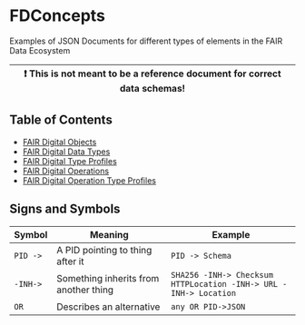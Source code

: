 # FDConcepts
Examples of JSON Documents for different types of elements in the FAIR Data Ecosystem

| :exclamation:  This is not meant to be a reference document for correct data schemas!   |
|-----------------------------------------|


## Table of Contents

- [FAIR Digital Objects](Objects/README.md)
- [FAIR Digital Data Types](Data%20Types/README.md)
- [FAIR Digital Type Profiles](Type%20Profiles/README.md)
- [FAIR Digital Operations](Operations/README.md)
- [FAIR Digital Operation Type Profiles](Operation%20Type%20Profiles/README.md)


## Signs and Symbols

| Symbol   | Meaning                               | Example                                                                 |
|----------|---------------------------------------|-------------------------------------------------------------------------|
| `PID ->` | A PID pointing to thing after it      | `PID -> Schema`                                                         |
| `-INH->` | Something inherits from another thing | `SHA256 -INH-> Checksum`<br/> `HTTPLocation -INH-> URL -INH-> Location` |
| `OR`     | Describes an alternative              | `any OR PID->JSON`                                                      |